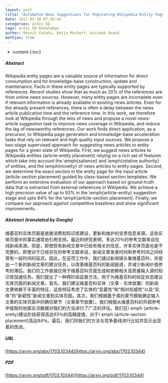 ```yaml
---
layout: post
title: "Automated News Suggestions for Populating Wikipedia Entity Pages"
date: 2017-03-30 07:56:42
categories: arXiv_SD
tags: arXiv_SD Knowledge
author: Besnik Fetahu, Katja Markert, Avishek Anand
mathjax: true
---
```


* content
{:toc}

##### Abstract
Wikipedia entity pages are a valuable source of information for direct consumption and for knowledge-base construction, update and maintenance. Facts in these entity pages are typically supported by references. Recent studies show that as much as 20\% of the references are from online news sources. However, many entity pages are incomplete even if relevant information is already available in existing news articles. Even for the already present references, there is often a delay between the news article publication time and the reference time. In this work, we therefore look at Wikipedia through the lens of news and propose a novel news-article suggestion task to improve news coverage in Wikipedia, and reduce the lag of newsworthy references. Our work finds direct application, as a precursor, to Wikipedia page generation and knowledge-base acceleration tasks that rely on relevant and high quality input sources. We propose a two-stage supervised approach for suggesting news articles to entity pages for a given state of Wikipedia. First, we suggest news articles to Wikipedia entities (article-entity placement) relying on a rich set of features which take into account the \emph{salience} and \emph{relative authority} of entities, and the \emph{novelty} of news articles to entity pages. Second, we determine the exact section in the entity page for the input article (article-section placement) guided by class-based section templates. We perform an extensive evaluation of our approach based on ground-truth data that is extracted from external references in Wikipedia. We achieve a high precision value of up to 93\% in the \emph{article-entity} suggestion stage and upto 84\% for the \emph{article-section placement}. Finally, we compare our approach against competitive baselines and show significant improvements.

##### Abstract (translated by Google)
维基百科实体页面是直接消费和知识库建设，更新和维护的宝贵信息来源。这些实体页面中的事实通常由引用支持。最近的研究表明，多达20％的参考文献来自在线新闻来源。但是，即使现有新闻文章中已经有相关的信息，许多实体页面也是不完整的。即使对于已经存在的参考文献来说，新闻文章发表时间和参考时间之间经常有一段时间的延迟。因此，在这项工作中，我们通过新闻镜头看维基百科，并提出一个新的新闻文章的建议任务，以改善维基百科的新闻报道，并减少新闻价值参考的滞后。我们的工作直接应用于维基百科页面生成和依赖相关高质量输入源的知识库加速任务。我们提出了一种两阶段监督方法，用于为维基百科的给定状态建议实体页面的新闻文章。首先，我们建议维基百科实体（文章 - 实体放置）的新闻文章依赖于丰富的特征，这些特征考虑了实体的“显着性”和“相对权威性”以及“实体”的“新颖性”新闻文章到实体页面。其次，我们根据基于类的章节模板确定输入文章的实体页面中的确切章节（文章章节放置）。我们根据从维基百科的外部参考中提取的地面实况数据对我们的方法进行了广泛的评估。我们在\ emph {article-entity}建议阶段获得高达93％的高精度值，对于\ emph {article-section placement}高达84％。最后，我们将我们的方法与竞争基线进行比较并显示出显着的改进。

##### URL
[https://arxiv.org/abs/1703.10344](https://arxiv.org/abs/1703.10344)

##### PDF
[https://arxiv.org/pdf/1703.10344](https://arxiv.org/pdf/1703.10344)

